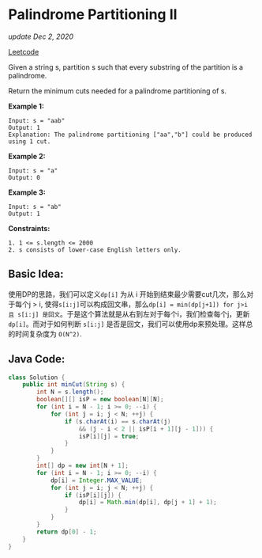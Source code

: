# Palindrome Partitioning II

_update Dec 2, 2020_

[Leetcode](https://leetcode.com/problems/palindrome-partitioning-ii/)

Given a string s, partition s such that every substring of the partition is a palindrome.

Return the minimum cuts needed for a palindrome partitioning of s.

**Example 1:**

```text
Input: s = "aab"
Output: 1
Explanation: The palindrome partitioning ["aa","b"] could be produced using 1 cut.
```

**Example 2:**

```text
Input: s = "a"
Output: 0
```

**Example 3:**

```text
Input: s = "ab"
Output: 1
```

**Constraints:**

```text
1. 1 <= s.length <= 2000
2. s consists of lower-case English letters only.
```

## Basic Idea:

使用DP的思路，我们可以定义`dp[i]` 为从 i 开始到结束最少需要cut几次，那么对于每个j &gt; i, 使得`s[i:j]`可以构成回文串，那么`dp[i] = min(dp[j+1]) for j>i 且 s[i:j] 是回文`。于是这个算法就是从右到左对于每个i，我们检查每个j，更新 `dp[i]`。而对于如何判断 `s[i:j]` 是否是回文，我们可以使用dp来预处理。这样总的时间复杂度为 `O(N^2)`.

## Java Code:

```java
class Solution {
    public int minCut(String s) {
        int N = s.length();
        boolean[][] isP = new boolean[N][N];
        for (int i = N - 1; i >= 0; --i) {
            for (int j = i; j < N; ++j) {
                if (s.charAt(i) == s.charAt(j)
                    && (j - i < 2 || isP[i + 1][j - 1])) {
                    isP[i][j] = true;
                }
            }
        }
        int[] dp = new int[N + 1];
        for (int i = N - 1; i >= 0; --i) {
            dp[i] = Integer.MAX_VALUE;
            for (int j = i; j < N; ++j) {
                if (isP[i][j]) {
                    dp[i] = Math.min(dp[i], dp[j + 1] + 1);
                }
            }
        }
        return dp[0] - 1;
    }
}
```

